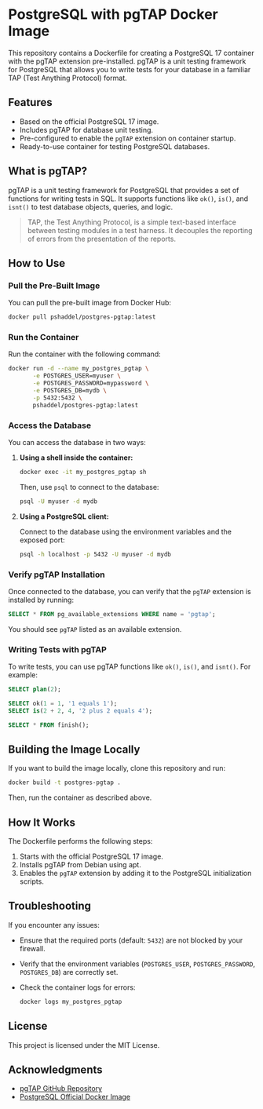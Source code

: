 # PostgreSQL with pgTAP Docker Image

This repository contains a Dockerfile for creating a PostgreSQL 17 container with the pgTAP extension pre-installed. pgTAP is a unit testing framework for PostgreSQL that allows you to write tests for your database in a familiar TAP (Test Anything Protocol) format.

## Features

- Based on the official PostgreSQL 17 image.
- Includes pgTAP for database unit testing.
- Pre-configured to enable the `pgTAP` extension on container startup.
- Ready-to-use container for testing PostgreSQL databases.

## What is pgTAP?

pgTAP is a unit testing framework for PostgreSQL that provides a set of functions for writing tests in SQL. It supports functions like `ok()`, `is()`, and `isnt()` to test database objects, queries, and logic.

> TAP, the Test Anything Protocol, is a simple text-based interface between testing modules in a test harness. It decouples the reporting of errors from the presentation of the reports.

## How to Use

### Pull the Pre-Built Image

You can pull the pre-built image from Docker Hub:

```sh
docker pull pshaddel/postgres-pgtap:latest
```

### Run the Container

Run the container with the following command:

```sh
docker run -d --name my_postgres_pgtap \
       -e POSTGRES_USER=myuser \
       -e POSTGRES_PASSWORD=mypassword \
       -e POSTGRES_DB=mydb \
       -p 5432:5432 \
       pshaddel/postgres-pgtap:latest
```

### Access the Database

You can access the database in two ways:

1. **Using a shell inside the container:**

   ```sh
   docker exec -it my_postgres_pgtap sh
   ```

   Then, use `psql` to connect to the database:

   ```sh
   psql -U myuser -d mydb
   ```

2. **Using a PostgreSQL client:**

   Connect to the database using the environment variables and the exposed port:

   ```sh
   psql -h localhost -p 5432 -U myuser -d mydb
   ```

### Verify pgTAP Installation

Once connected to the database, you can verify that the `pgTAP` extension is installed by running:

```sql
SELECT * FROM pg_available_extensions WHERE name = 'pgtap';
```

You should see `pgTAP` listed as an available extension.

### Writing Tests with pgTAP

To write tests, you can use pgTAP functions like `ok()`, `is()`, and `isnt()`. For example:

```sql
SELECT plan(2);

SELECT ok(1 = 1, '1 equals 1');
SELECT is(2 + 2, 4, '2 plus 2 equals 4');

SELECT * FROM finish();
```

## Building the Image Locally

If you want to build the image locally, clone this repository and run:

```sh
docker build -t postgres-pgtap .
```

Then, run the container as described above.

## How It Works

The Dockerfile performs the following steps:

1. Starts with the official PostgreSQL 17 image.
2. Installs pgTAP from Debian using apt.
3. Enables the `pgTAP` extension by adding it to the PostgreSQL initialization scripts.

## Troubleshooting

If you encounter any issues:

- Ensure that the required ports (default: `5432`) are not blocked by your firewall.
- Verify that the environment variables (`POSTGRES_USER`, `POSTGRES_PASSWORD`, `POSTGRES_DB`) are correctly set.
- Check the container logs for errors:

  ```sh
  docker logs my_postgres_pgtap
  ```

## License

This project is licensed under the MIT License.

## Acknowledgments

- [pgTAP GitHub Repository](https://github.com/theory/pgtap)
- [PostgreSQL Official Docker Image](https://hub.docker.com/_/postgres)
